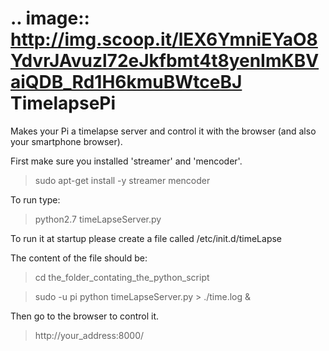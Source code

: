 .. image:: http://img.scoop.it/lEX6YmniEYaO8YdvrJAvuzl72eJkfbmt4t8yenImKBVaiQDB_Rd1H6kmuBWtceBJ
TimelapsePi
=================
Makes your Pi a timelapse server and control it with the browser (and also your smartphone browser).

First make sure you installed 'streamer' and 'mencoder'.
>sudo apt-get install -y streamer mencoder

To run type:
>python2.7 timeLapseServer.py

To run it at startup please create a file called /etc/init.d/timeLapse

The content of the file should be:
> cd the_folder_contating_the_python_script

> sudo -u pi python timeLapseServer.py > ./time.log &

Then go to the browser to control it.
> http://your_address:8000/



